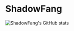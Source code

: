 # ShadowFang

![ShadowFang's GitHub stats](https://github-readme-stats.vercel.app/api?username=Shadowfang116&show_icons=true&theme=radical)
